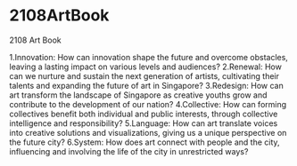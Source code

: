 # 2108ArtBook
2108 Art Book 
  
1.Innovation: How can innovation shape the future and overcome obstacles, leaving a lasting impact on various levels and audiences? 
2.Renewal: How can we nurture and sustain the next generation of artists, cultivating their talents and expanding the future of art in Singapore? 
3.Redesign: How can art transform the landscape of Singapore as creative youths grow and contribute to the development of our nation? 
4.Collective: How can forming collectives benefit both individual and public interests, through collective intelligence and responsibility? 
5.Language: How can art translate voices into creative solutions and visualizations, giving us a unique perspective on the future city? 
6.System: How does art connect with people and the city, influencing and involving the life of the city in unrestricted ways? 
